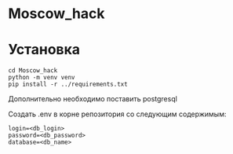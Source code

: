 # Moscow_hack

# Установка
```
cd Moscow_hack
python -m venv venv
pip install -r ../requirements.txt
```
Дополнительно необходимо поставить postgresql

Создать .env в корне репозитория со следующим содержимым:
```
login=<db_login>
password=<db_password>
database=<db_name>
```

